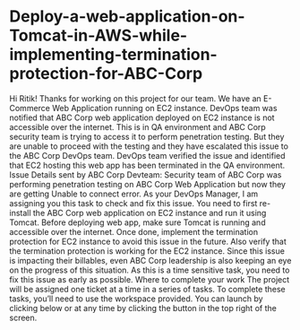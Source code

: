 # Deploy-a-web-application-on-Tomcat-in-AWS-while-implementing-termination-protection-for-ABC-Corp

Hi Ritik! Thanks for working on this project for our team. We have an E-Commerce Web Application running on EC2 instance. DevOps team was notified that ABC Corp web application deployed on EC2 instance is not accessible over the internet. This is in QA environment and ABC Corp security team is trying to access it to perform penetration testing. But they are unable to proceed with the testing and they have escalated this issue to the ABC Corp DevOps team. DevOps team verified the issue and identified that EC2 hosting this web app has been terminated in the QA environment.    Issue Details sent by ABC Corp Devteam:  Security team of ABC Corp was performing penetration testing on ABC Corp Web Application but now they are getting Unable to connect error.  As your DevOps Manager, I am assigning you this task to check and fix this issue. You need to first re-install the ABC Corp web application on EC2 instance and run it using Tomcat. Before deploying web app, make sure Tomcat is running and accessible over the internet. Once done, implement the termination protection for EC2 instance to avoid this issue in the future. Also verify that the termination protection is working for the EC2 instance.  Since this issue is impacting their billables, even ABC Corp leadership is also keeping an eye on the progress of this situation. As this is a time sensitive task, you need to fix this issue as early as possible.  Where to complete your work The project will be assigned one ticket at a time in a series of tasks. To complete these tasks, you’ll need to use the workspace provided. You can launch by clicking below or at any time by clicking the button in the top right of the screen.

